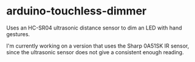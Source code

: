 # arduino-touchless-dimmer
Uses an HC-SR04 ultrasonic distance sensor to dim an LED with hand gestures. 

I'm currently working on a version that uses the Sharp 0A51SK IR sensor, since the ultrasonic sensor does not give a consistent enough reading.
